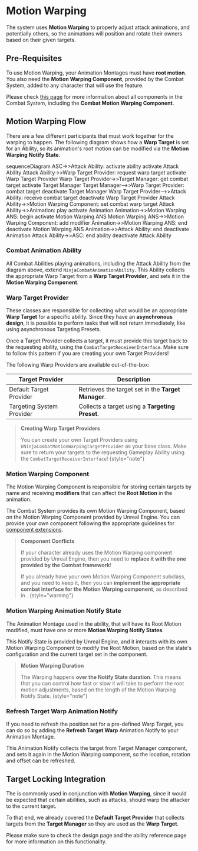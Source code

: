 # Motion Warping
<primary-label ref="combat"/>

The system uses **Motion Warping** to properly adjust attack animations, and potentially others, so the animations
will position and rotate their owners based on their given targets.

## Pre-Requisites

To use Motion Warping, your Animation Montages must have **root motion**. You also need the **Motion Warping Component**, 
provided by the Combat System, added to any character that will use the feature.

Please check [this page](cbt_component_extensions.md) for more information about all components in the Combat System,
including the **Combat Motion Warping Component**.

## Motion Warping Flow

There are a few different participants that must work together for the warping to happen. The following diagram shows 
how a **Warp Target** is set for an Ability, so its animation's root motion can be modified via the **Motion Warping Notify State**.

<code-block lang="mermaid">
sequenceDiagram
    ASC->>Attack Ability: activate ability
    activate Attack Ability
        Attack Ability->>Warp Target Provider: request warp target
        activate Warp Target Provider
            Warp Target Provider->>Target Manager: get combat target
            activate Target Manager
                Target Manager-->>Warp Target Provider: combat target
            deactivate Target Manager
            Warp Target Provider-->>Attack Ability: receive combat target
        deactivate Warp Target Provider
        Attack Ability->>Motion Warping Component: set combat warp target
        Attack Ability->>Animation: play
        activate Animation
            Animation->>Motion Warping ANS: begin
            activate Motion Warping ANS
                Motion Warping ANS->>Motion Warping Component: add modifier
                Animation->>Motion Warping ANS: end
            deactivate Motion Warping ANS
            Animation->>Attack Ability: end
        deactivate Animation
        Attack Ability->>ASC: end ability
    deactivate Attack Ability
</code-block>

### Combat Animation Ability

All Combat Abilities playing animations, including the Attack Ability from the diagram above, extend `NinjaCombatAnimationAbility`.
This Ability collects the appropriate Warp Target from a **Warp Target Provider**, and sets it in the **Motion Warping Component**.

### Warp Target Provider

These classes are responsible for collecting what would be an appropriate **Warp Target** for a specific ability. Since
they have an **asynchronous design**, it is possible to perform tasks that will not return immediately, like using 
asynchronous Targeting Presets.

Once a Target Provider collects a target, it must provide this target back to the requesting ability, using the `CombatTargetReceiverInterface`.
Make sure to follow this pattern if you are creating your own Target Providers!

The following Warp Providers are available out-of-the-box:

| Target Provider           | Description                                         |
|---------------------------|-----------------------------------------------------|
| Default Target Provider   | Retrieves the target set in the **Target Manager**. |
| Targeting System Provider | Collects a target using a **Targeting Preset**.     |

> **Creating Warp Target Providers**
> 
> You can create your own Target Providers using `UNinjaCombatMotionWarpingTargetProvider` as your base class.
> Make sure to return your targets to the requesting Gameplay Ability using the `CombatTargetReceiverInterface`!
{style="note"}

### Motion Warping Component

The Motion Warping Component is responsible for storing certain targets by name and receiving **modifiers** that can 
affect the **Root Motion** in the animation.

The Combat System provides its own Motion Warping Component, based on the Motion Warping Component provided by Unreal 
Engine. You can provide your own component following the appropriate guidelines for [component extensions](cbt_component_extensions.md).

> **Component Conflicts**
>
> If your character already uses the Motion Warping component provided by Unreal Engine, then you need to **replace it 
> with the one provided by the Combat framework**! 
> 
> If you already have your own Motion Warping Component subclass, and you need to keep it, then you can **implement the 
> appropriate combat interface for the Motion Warping component**, as described in [](cbt_component_extensions.md).
{style="warning"}

### Motion Warping Animation Notify State

The Animation Montage used in the ability, that will have its Root Motion modified, must have one or more **Motion Warping Notify States**.

This Notify State is provided by Unreal Engine, and it interacts with its own Motion Warping Component to modify the Root
Motion, based on the state's configuration and the current target set in the component.

> **Motion Warping Duration**
> 
> The Warping happens **over the Notify State duration**. This means that you can control how fast or slow it will take
> to perform the root motion adjustments, based on the length of the Motion Warping Notify State.
{style="note"} 

### Refresh Target Warp Animation Notify

If you need to refresh the position set for a pre-defined Warp Target, you can do so by adding the **Refresh Target Warp** 
Animation Notify to your Animation Montage.

This Animation Notify collects the target from Target Manager component, and sets it again in the Motion Warping component,
so the location, rotation and offset can be refreshed.

## Target Locking Integration

The **[](cbt_target_locking.md)** is commonly used in conjunction with **Motion Warping**, since it would be expected that
certain abilities, such as attacks, should warp the attacker to the current target.

To that end, we already covered the **Default Target Provider** that collects targets from the **Target Manager** so they
are used as the **Warp Target**.

Please make sure to check the **[](cbt_target_locking.md)** design page and the **[](cbt_ability_target_lock.md)** ability
reference page for more information on this functionality.
